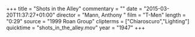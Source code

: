 +++
title = "Shots in the Alley"
commentary = ""
date = "2015-03-20T11:37:27+01:00"
director = "Mann, Anthony "
film = "T-Men"
length = "0:29"
source = "1999 Roan Group"
clipterms = ["Chiaroscuro","Lighting"]
quicktime = "shots_in_the_alley.mov"
year = "1947"
+++